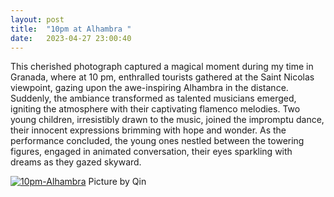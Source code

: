 ```yaml
---
layout: post
title:  "10pm at Alhambra "
date:   2023-04-27 23:00:40
---
```


This cherished photograph captured a magical moment during my time in Granada, where at 10 pm, enthralled tourists gathered at the Saint Nicolas viewpoint, gazing upon the awe-inspiring Alhambra in the distance. Suddenly, the ambiance transformed as talented musicians emerged, igniting the atmosphere with their captivating flamenco melodies. Two young children, irresistibly drawn to the music, joined the impromptu dance, their innocent expressions brimming with hope and wonder. As the performance concluded, the young ones nestled between the towering figures, engaged in animated conversation, their eyes sparkling with dreams as they gazed skyward.

<a href="https://ibb.co/jfngbyf"><img src="https://i.ibb.co/r0D4Fx0/10pm-Alhambra.jpg" alt="10pm-Alhambra" border="0"></a>
Picture by Qin

